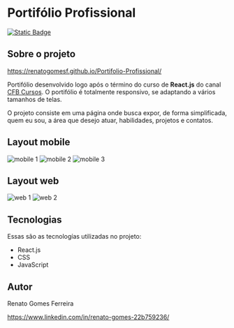 # Portifólio Profissional

[![Static Badge](https://img.shields.io/badge/Licen%C3%A7a-MIT-green)](https://github.com/renatogomesf/Portifolio-Profissional/blob/main/LICENSE)

## Sobre o projeto

https://renatogomesf.github.io/Portifolio-Profissional/

Portifólio desenvolvido logo após o término do curso de **React.js** do canal [CFB Cursos](https://www.youtube.com/watch?v=1LhX2u6_BJE&list=PLx4x_zx8csUh752BVDGZkxYpY9lS40fyC&index=1&ab_channel=CFBCursos). O portifólio é totalmente responsivo, se adaptando a vários tamanhos de telas.

O projeto consiste em uma página onde busca expor, de forma simplificada, quem eu sou, a área que desejo atuar, habilidades, projetos e contatos.

## Layout mobile

![mobile 1](https://raw.githubusercontent.com/renatogomesf/imagens-projetos/main/imagens/portif%C3%B3lio%20proficional/mobile-1.png) ![mobile 2](https://raw.githubusercontent.com/renatogomesf/imagens-projetos/main/imagens/portif%C3%B3lio%20proficional/mobile-2.png) ![mobile 3](https://raw.githubusercontent.com/renatogomesf/imagens-projetos/main/imagens/portif%C3%B3lio%20proficional/mobile-3.png)

## Layout web

![web 1](https://raw.githubusercontent.com/renatogomesf/imagens-projetos/main/imagens/portif%C3%B3lio%20proficional/web-1.png) ![web 2](https://raw.githubusercontent.com/renatogomesf/imagens-projetos/main/imagens/portif%C3%B3lio%20proficional/web-2.png)

## Tecnologias
Essas são as tecnologías utilizadas no projeto:

* React.js
* CSS
* JavaScript

## Autor

Renato Gomes Ferreira

https://www.linkedin.com/in/renato-gomes-22b759236/
